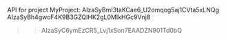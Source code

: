 API for project MyProject: AIzaSyBmI3taKCae6_U2omqog5aj1CVta5xLNQg
AIzaSyBh4gwoF4K9B3GZQIHK2gL0MIkHGc9Vnj8
>> AIzaSyC6ymEzCR5_Lvj1xSon7EAADZN901Td0bQ